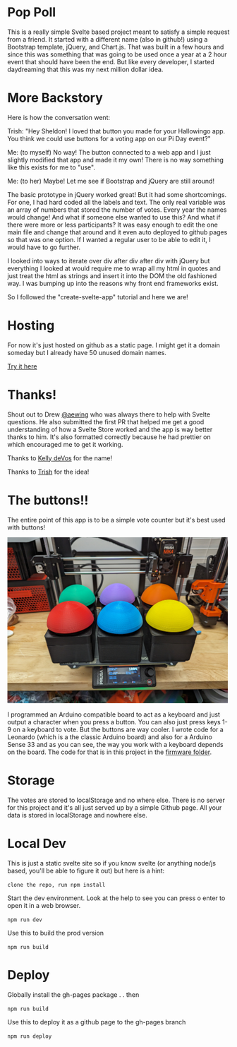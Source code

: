 # Pop Poll

This is a really simple Svelte based project meant to satisfy a simple request from a friend. It started with a different name (also in github!) using a Bootstrap template, jQuery, and Chart.js. That was built in a few hours and since this was something that was going to be used once a year at a 2 hour event that should have been the end. But like every developer, I started daydreaming that this was my next million dollar idea.

# More Backstory

Here is how the conversation went:

Trish: "Hey Sheldon! I loved that button you made for your Hallowingo app. You think we could use buttons for a voting app on our Pi Day event?"

Me: (to myself) No way! The button connected to a web app and I just slightly modified that app and made it my own! There is no way something like this exists for me to "use".

Me: (to her) Maybe! Let me see if Bootstrap and jQuery are still around!

The basic prototype in jQuery worked great! But it had some shortcomings. For one, I had hard coded all the labels and text. The only real variable was an array of numbers that stored the number of votes. Every year the names would change! And what if someone else wanted to use this? And what if there were more or less participants? It was easy enough to edit the one main file and change that around and it even auto deployed to github pages so that was one option. If I wanted a regular user to be able to edit it, I would have to go further.

I looked into ways to iterate over div after div after div with jQuery but everything I looked at would require me to wrap all my html in quotes and just treat the html as strings and insert it into the DOM the old fashioned way. I was bumping up into the reasons why front end frameworks exist.

So I followed the "create-svelte-app" tutorial and here we are!

# Hosting

For now it's just hosted on github as a static page. I might get it a domain someday but I already have 50 unused domain names.

[Try it here](https://tooshel.github.io/poppoll/)

# Thanks!

Shout out to Drew [@aewing](https://github.com/aewing) who was always there to help with Svelte questions. He also submitted the first PR that helped me get a good understanding of how a Svelte Store worked and the app is way better thanks to him. It's also formatted correctly because he had prettier on which encouraged me to get it working.

Thanks to [Kelly deVos](https://twitter.com/KdeVosAuthor) for the name!

Thanks to [Trish]() for the idea!

# The buttons!!

The entire point of this app is to be a simple vote counter but it's best used with buttons!

<img src="./buttons.jpg" width="500"/>

I programmed an Arduino compatible board to act as a keyboard and just output a character when you press a button. You can also just press keys 1-9 on a keyboard to vote. But the buttons are way cooler. I wrote code for a Leonardo (which is a the classic Arduino board) and also for a Arduino Sense 33 and as you can see, the way you work with a keyboard depends on the board. The code for that is in this project in the [firmware folder](https://github.com/tooshel/poppoll/firmware).

# Storage

The votes are stored to localStorage and no where else. There is no server for this project and it's all just served up by a simple Github page. All your data is stored in localStorage and nowhere else.

# Local Dev

This is just a static svelte site so if you know svelte (or anything node/js based, you'll be able to figure it out) but here is a hint:

`clone the repo, run npm install`

Start the dev environment. Look at the help to see you can press o enter to open it in a web browser.

`npm run dev `

Use this to build the prod version

`npm run build`

# Deploy

Globally install the gh-pages package . . then

`npm run build`

Use this to deploy it as a github page to the gh-pages branch

`npm run deploy`
